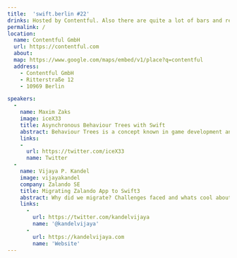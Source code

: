 ```yaml
---
title:  'swift.berlin #22'
drinks: Hosted by Contentful. Also there are quite a lot of bars and restaurants around the place.
permalink: /
location:
  name: Contentful GmbH
  url: https://contentful.com
  about:
  map: https://www.google.com/maps/embed/v1/place?q=contentful
  address:
    - Contentful GmbH
    - Ritterstraße 12
    - 10969 Berlin

speakers:
  -
    name: Maxim Zaks
    image: iceX33
    title: Asynchronous Behaviour Trees with Swift
    abstract: Behaviour Trees is a concept known in game development and robotics. I want to show a little hack I did, making behaviour trees asynchronous and implementing them in Swift. I might also mention why they can be usefull for Swift developers.
    links:
    -
      url: https://twitter.com/iceX33
      name: Twitter
  -
    name: Vijaya P. Kandel
    image: vijayakandel
    company: Zalando SE
    title: Migrating Zalando App to Swift3
    abstract: Why did we migrate? Challenges faced and whats cool about Swift3.
    links:
      -
        url: https://twitter.com/kandelvijaya
        name: '@kandelvijaya'
      -
        url: https://kandelvijaya.com
        name: 'Website'
---
```

